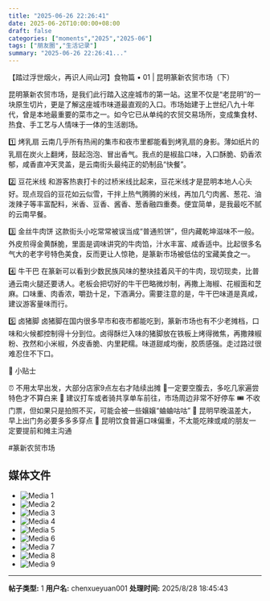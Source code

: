 ```yaml
---
title: "2025-06-26 22:26:41"
date: 2025-06-26T10:00:00+08:00
draft: false
categories: ["moments","2025","2025-06"]
tags: ["朋友圈","生活记录"]
summary: "2025-06-26 22:26:41..."
---
```


【踏过浮世烟火，再识人间山河】食物篇 • 01 | 昆明篆新农贸市场（下）

昆明篆新农贸市场，是我们此行踏入这座城市的第一站。这里不仅是“老昆明”的一块原生切片，更是了解这座城市味道最直观的入口。市场始建于上世纪八九十年代，曾是本地最重要的菜市之一。如今它已从单纯的农贸交易场所，变成集食材、热食、手工艺与人情味于一体的生活剧场。

1️⃣ 烤乳扇
云南几乎所有热闹的集市和夜市里都能看到烤乳扇的身影。薄如纸片的乳扇在炭火上翻烤，鼓起泡泡、冒出香气。我点的是椒盐口味，入口酥脆、奶香浓郁，咸香直冲天灵盖，是云南街头最纯正的奶制品“快餐”。

2️⃣ 豆花米线
和游客热衷打卡的过桥米线比起来，豆花米线才是昆明本地人心头好。现点现舀的豆花如云似雪，干拌上热气腾腾的米线，再加几勺肉酱、葱花、油泼辣子等丰富配料，米香、豆香、酱香、葱香融四重奏。便宜简单，是我最吃不腻的云南早餐。

3️⃣ 金丝牛肉饼
这款街头小吃常常被误当成“普通煎饼”，但内藏乾坤滋味不一般。外皮煎得金黄酥脆，里面是调味讲究的牛肉馅，汁水丰富、咸香适中。比起很多名气大的老字号特色美食，反而更让人惊艳，是篆新市场被低估的宝藏美食之一。

4️⃣ 牛干巴
在篆新可以看到少数民族风味的整块挂着风干的牛肉，现切现卖，比普通云南火腿还要诱人。老板会把切好的牛干巴略微炒制，再撒上海椒、花椒面和芝麻。口味重、肉香浓，嚼劲十足，下酒满分。需要注意的是，牛干巴味道是真咸，建议游客量味而行。

5️⃣ 卤猪脚
卤猪脚在国内很多早市和夜市都能吃到，篆新市场也有不少老摊档，口味和火候都控制得十分到位。卤得酥烂入味的猪脚放在铁板上烤得微焦，再撒辣椒粉、孜然和小米椒，外皮香脆、内里耙糯。味道甜咸均衡，胶质感强。走过路过很难忍住不下口。

📝 小贴士

⏰ 不用太早出发，大部分店家9点左右才陆续出摊 
🫄一定要空腹去，多吃几家遍尝特色才不算白来 
🚖 建议打车或者骑共享单车前往，市场周边非常不好停车 
🎟️ 不收门票，但如果只是拍照不买，可能会被一些嬢嬢“蛐蛐咕咕” 
🤒 昆明早晚温差大，早上出门务必要多多多穿点 
🧂 昆明饮食普遍口味偏重，不太能吃辣或咸的朋友一定要提前和摊主沟通

#篆新农贸市场
​

## 媒体文件

- ![Media 1](/Moments/photos/2025-06-26/202506262226410.jpg)
- ![Media 2](/Moments/photos/2025-06-26/202506262226411.jpg)
- ![Media 3](/Moments/photos/2025-06-26/202506262226412.jpg)
- ![Media 4](/Moments/photos/2025-06-26/202506262226413.jpg)
- ![Media 5](/Moments/photos/2025-06-26/202506262226414.jpg)
- ![Media 6](/Moments/photos/2025-06-26/202506262226415.jpg)
- ![Media 7](/Moments/photos/2025-06-26/202506262226416.jpg)
- ![Media 8](/Moments/photos/2025-06-26/202506262226417.jpg)
- ![Media 9](/Moments/photos/2025-06-26/202506262226418.jpg)

---

**帖子类型:** 1
**用户名:** chenxueyuan001
**处理时间:** 2025/8/28 18:45:43